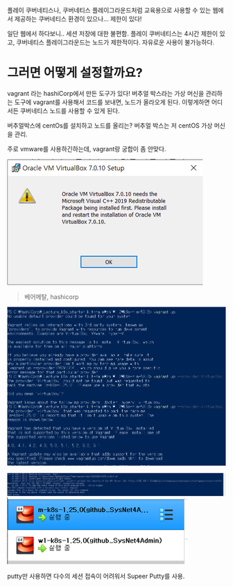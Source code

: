 플레이 쿠버네티스나, 쿠버네티스 플레이그라운드처럼 교육용으로 사용할 수 있는 웹에서 제공하는 쿠버네티스 환경이 있으나...
제한이 있다!

일단 웹에서 하다보니.. 세션 저장에 대한 불편함.
플레이 쿠버네티스는 4시간 제한이 있고,
쿠버네티스 플레이그라운드는 노드가 제한적이다.
자유로운 사용이 불가능하다.

# 그러면 어떻게 설정할까요?
vagrant 라는 hashiCorp에서 만든 도구가 있다!
버추얼 박스라는 가상 머신을 관리하는 도구에 vagrant를 사용해서 코드를 보내면, 노드가 올라오게 된다.
이렇게하면 어디서든 쿠버네티스 노드를 사용할 수 있게 된다.

버추얼박스에 centOs를 설치하고 노드를 올리는?
버추얼 박스는 저 centOS 가상 머신을 관리.

주로 vmware를 사용하긴하는데, vagrant랑 궁합이 좀 안맞다.


![Alt text](image-2.png)
> 베어메탈, hashicorp

![Alt text](image-3.png)


![Alt text](image-4.png)
![Alt text](image-6.png)

putty만 사용하면 다수의 세션 접속이 어려워서 Supeer Putty를 사용.
